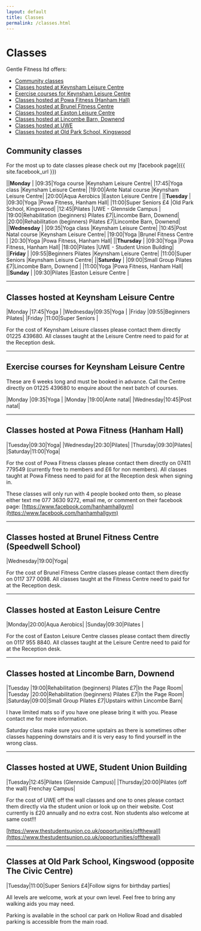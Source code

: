 ```yaml
---
layout: default
title: Classes
permalink: /classes.html
---
```


# Classes

Gentle Fitness ltd offers:

- [Community classes](#community-classes)
- [Classes hosted at Keynsham Leisure Centre](#classes-hosted-at-keynsham-leisure-centre)
- [Exercise courses for Keynsham Leisure Centre](#exercise-courses-for-keynsham-leisure-centre)
- [Classes hosted at Powa Fitness (Hanham Hall)](#classes-hosted-at-powa-fitness-hanham-hall)
- [Classes hosted at Brunel Fitness Centre](#classes-hosted-at-brunel-fitness-centre-speedwell-school)
- [Classes hosted at Easton Leisure Centre](#classes-hosted-at-easton-leisure-centre)
- [Classes hosted at Lincombe Barn, Downend](#classes-hosted-at-lincombe-barn-downend)
- [Classes hosted at UWE](#classes-hosted-at-uwe-student-union-building)
- [Classes hosted at Old Park School, Kingswood](#classes-at-old-park-school-kingswood-opposite-the-civic-centre)

## Community classes

For the most up to date classes please check out my
[facebook page]({{ site.facebook_url }})

||**Monday**                                       |
|09:35|Yoga course         |Keynsham Leisure Centre|
|17:45|Yoga class          |Keynsham Leisure Centre|
|19:00|Ante Natal course   |Keynsham Leisure Centre|
|20:00|Aqua Aerobics       |Easton Leisure Centre  |
||**Tuesday**                                      |
|09:30|Yoga                |Powa Fitness, Hanham Hall|
|11:00|Super Seniors £4    |Old Park School, Kingswood|
|12:45|Pilates             |UWE - Glennside Campus |
|19:00|Rehabilitation (beginners) Pilates £7|Lincombe Barn, Downend|
|20:00|Rehabilitation (beginners) Pilates £7|Lincombe Barn, Downend|
||**Wednesday**                                    |
|09:35|Yoga class          |Keynsham Leisure Centre|
|10:45|Post Natal course   |Keynsham Leisure Centre|
|19:00|Yoga                |Brunel Fitness Centre  |
|20:30|Yoga                |Powa Fitness, Hanham Hall|
||**Thursday**                                     |
|09:30|Yoga                |Powa Fitness, Hanham Hall|
|18:00|Pilates             |UWE - Student Union Building|
||**Friday**                                       |
|09:55|Beginners Pilates   |Keynsham Leisure Centre|
|11:00|Super Seniors       |Keynsham Leisure Centre|
||**Saturday**                                     |
|09:00|Small Group Pilates £7|Lincombe Barn, Downend |
|11:00|Yoga                |Powa Fitness, Hanham Hall|
||**Sunday**                                       |
|09:30|Pilates             |Easton Leisure Centre  |

-------------------------------------------------------------------------------

## Classes hosted at Keynsham Leisure Centre

|Monday   |17:45|Yoga             |
|Wednesday|09:35|Yoga             |
|Friday   |09:55|Beginners Pilates|
|Friday   |11:00|Super Seniors    |

For the cost of Keynsham Leisure classes please contact them directly 01225 439680.
All classes taught at the Leisure Centre need to paid for at the Reception desk.

-------------------------------------------------------------------------------

## Exercise courses for Keynsham Leisure Centre

These are 6 weeks long and must be booked in advance.
Call the Centre directly on 01225 439680 to enquire about the next batch of courses.

|Monday   |09:35|Yoga      |
|Monday   |19:00|Ante natal|
|Wednesday|10:45|Post natal|

-------------------------------------------------------------------------------

## Classes hosted at Powa Fitness (Hanham Hall)

|Tuesday|09:30|Yoga|
|Wednesday|20:30|Pilates|
|Thursday|09:30|Pilates|
|Saturday|11:00|Yoga|

For the cost of Powa Fitness classes please contact them directly on 07411 779549
(currently free to members and £6 for non members). All classes taught at Powa
Fitness need to paid for at the Reception desk when signing in.

These classes will only run with 4 people booked onto them, so please either text me
077 3630 9272, email me, or comment on their facebook page:
[https://www.facebook.com/hanhamhallgym](https://www.facebook.com/hanhamhallgym)

-------------------------------------------------------------------------------

## Classes hosted at Brunel Fitness Centre (Speedwell School)

|Wednesday|19:00|Yoga|

For the cost of Brunel Fitness Centre classes please contact them directly on 0117 377 0098.
All classes taught at the Fitness Centre need to paid for at the Reception desk.

-------------------------------------------------------------------------------

## Classes hosted at Easton Leisure Centre

|Monday|20:00|Aqua Aerobics|
|Sunday|09:30|Pilates      |

For the cost of Easton Leisure Centre classes please contact them directly on 0117 955 8840.
All classes taught at the Leisure Centre need to paid for at the Reception desk.

-------------------------------------------------------------------------------

## Classes hosted at Lincombe Barn, Downend

|Tuesday |19:00|Rehabilitation (beginners) Pilates £7|In the Page Room|
|Tuesday |20:00|Rehabilitation (beginners) Pilates £7|In the Page Room|
|Saturday|09:00|Small Group Pilates £7|Upstairs within Lincombe Barn|

I have limited mats so if you have one please bring it with you.
Please contact me for more information.

Saturday class make sure you come upstairs as there is sometimes other classes
happening downstairs and it is very easy to find yourself in the wrong class.

-------------------------------------------------------------------------------

## Classes hosted at UWE, Student Union Building

|Tuesday|12:45|Pilates (Glennside Campus)|
|Thursday|20:00|Pilates (off the wall) Frenchay Campus|

For the cost of UWE off the wall classes and one to ones please contact them
directly via the student union or look up on their website. Cost currently is £20
annually and no extra cost. Non students also welcome at same cost!!!

[https://www.thestudentsunion.co.uk/opportunities/offthewall](https://www.thestudentsunion.co.uk/opportunities/offthewall)

-------------------------------------------------------------------------------

## Classes at Old Park School, Kingswood (opposite The Civic Centre)

|Tuesday|11:00|Super Seniors £4|Follow signs for birthday parties|

All levels are welcome, work at your own level. Feel free to bring any walking
aids you may need.

Parking is available in the school car park on Hollow Road and disabled parking
is accessible from the main road.
